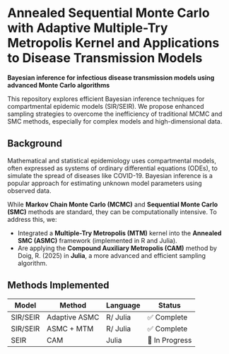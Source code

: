 # Annealed Sequential Monte Carlo with Adaptive Multiple-Try Metropolis Kernel and Applications to Disease Transmission Models

**Bayesian inference for infectious disease transmission models using advanced Monte Carlo algorithms**

This repository explores efficient Bayesian inference techniques for compartmental epidemic models (SIR/SEIR). We propose enhanced sampling strategies to overcome the inefficiency of traditional MCMC and SMC methods, especially for complex models and high-dimensional data.

## Background

Mathematical and statistical epidemiology uses compartmental models, often expressed as systems of ordinary differential equations (ODEs), to simulate the spread of diseases like COVID-19. Bayesian inference is a popular approach for estimating unknown model parameters using observed data.

While **Markov Chain Monte Carlo (MCMC)** and **Sequential Monte Carlo (SMC)** methods are standard, they can be computationally intensive. To address this, we:

- Integrated a **Multiple-Try Metropolis (MTM)** kernel into the **Annealed SMC (ASMC)** framework (implemented in R and Julia).
- Are applying the **Compound Auxiliary Metropolis (CAM)** method by Doig, R. (2025) in **Julia**, a more advanced and efficient sampling algorithm.


## Methods Implemented

| Model     | Method              | Language | Status      |
|-----------|---------------------|----------|-------------|
| SIR/SEIR  | Adaptive ASMC       | R/ Julia | ✅ Complete |
| SIR/SEIR  | ASMC + MTM          | R/ Julia | ✅ Complete |
| SEIR      | CAM                 | Julia    | 🚧 In Progress |
